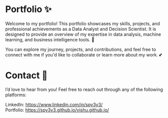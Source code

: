 # Portfolio ✨
Welcome to my portfolio! This portfolio showcases my skills, projects, and professional achievements as a Data Analyst and Decision Scientist. It is designed to provide an overview of my expertise in data analysis, machine learning, and business intelligence tools. 🤞

You can explore my journey, projects, and contributions, and feel free to connect with me if you'd like to collaborate or learn more about my work. 💕

# Contact 🤝
I’d love to hear from you! Feel free to reach out through any of the following platforms:

LinkedIn: https://www.linkedin.com/in/spy3y3/ <br>
Portfolio: https://spy3y3.github.io/vishu.github.io/
